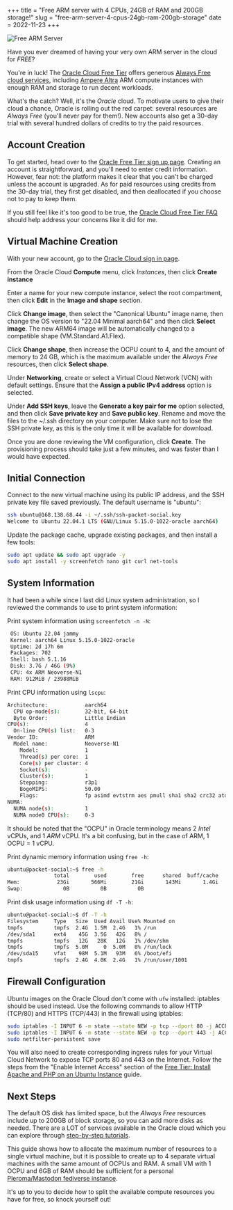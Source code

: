 +++
title = "Free ARM server with 4 CPUs, 24GB of RAM and 200GB storage!"
slug = "free-arm-server-4-cpus-24gb-ram-200gb-storage"
date = 2022-11-23
+++

![Free ARM Server](/images/blog/free-arm-server-banner.png)

Have you ever dreamed of having your very own ARM server in the cloud for *FREE*?

You're in luck! The [Oracle Cloud Free Tier](https://www.oracle.com/cloud/free/) offers generous [Always Free cloud services](https://www.oracle.com/cloud/free/#always-free), including [Ampere Altra](https://amperecomputing.com/processors/ampere-altra/) ARM compute instances with enough RAM and storage to run decent workloads.

What's the catch? Well, it's the *Oracle* cloud. To motivate users to give their cloud a chance, Oracle is rolling out the red carpet: several resources are *Always Free* (you'll never pay for them!). New accounts also get a 30-day trial with several hundred dollars of credits to try the paid resources.

## Account Creation

To get started, head over to the [Oracle Free Tier sign up page](https://signup.cloud.oracle.com/?language=en&sourceType=:ow:o:p:feb:0916FreePageFAQ&intcmp=:ow:o:p:feb:0916FreePageFAQ). Creating an account is straightforward, and you'll need to enter credit information. However, fear not: the platform makes it clear that you can't be charged unless the account is upgraded. As for paid resources using credits from the 30-day trial, they first get disabled, and then deallocated if you choose not to pay to keep them.

If you still feel like it's too good to be true, the [Oracle Cloud Free Tier FAQ](https://www.oracle.com/cloud/free/faq/) should help address your concerns like it did for me.

## Virtual Machine Creation

With your new account, go to the [Oracle Cloud sign in page](https://www.oracle.com/cloud/sign-in.html).

From the Oracle Cloud **Compute** menu, click *Instances*, then click **Create instance**

Enter a name for your new compute instance, select the root compartment, then click **Edit** in the **Image and shape** section.

Click **Change image**, then select the "Canonical Ubuntu" image name, then change the OS version to "22.04 Minimal aarch64" and then click **Select image**. The new ARM64 image will be automatically changed to a compatible shape (VM.Standard.A1.Flex).

Click **Change shape**, then increase the OCPU count to 4, and the amount of memory to 24 GB, which is the maximum available under the *Always Free* resources, then click **Select shape**.

Under **Networking**, create or select a Virtual Cloud Network (VCN) with default settings. Ensure that the **Assign a public IPv4 address** option is selected.

Under **Add SSH keys**, leave the **Generate a key pair for me** option selected, and then click **Save private key** and **Save public key**. Rename and move the files to the ~/.ssh directory on your computer. Make sure not to lose the SSH private key, as this is the only time it will be available for download.

Once you are done reviewing the VM configuration, click **Create**. The provisioning process should take just a few minutes, and was faster than I would have expected.

## Initial Connection

Connect to the new virtual machine using its public IP address, and the SSH private key file saved previously. The default username is "ubuntu":

```bash
ssh ubuntu@168.138.68.44 -i ~/.ssh/ssh-packet-social.key
Welcome to Ubuntu 22.04.1 LTS (GNU/Linux 5.15.0-1022-oracle aarch64)
```

Update the package cache, upgrade existing packages, and then install a few tools:

```bash
sudo apt update && sudo apt upgrade -y
sudo apt install -y screenfetch nano git curl net-tools
```

## System Information

It had been a while since I last did Linux system administration, so I reviewed the commands to use to print system information:

Print system information using `screenfetch -n -N`:

```bash
 OS: Ubuntu 22.04 jammy
 Kernel: aarch64 Linux 5.15.0-1022-oracle
 Uptime: 2d 17h 6m
 Packages: 702
 Shell: bash 5.1.16
 Disk: 3.7G / 46G (9%)
 CPU: 4x ARM Neoverse-N1
 RAM: 912MiB / 23988MiB
```

Print CPU information using `lscpu`:

```bash
Architecture:            aarch64
  CPU op-mode(s):        32-bit, 64-bit
  Byte Order:            Little Endian
CPU(s):                  4
  On-line CPU(s) list:   0-3
Vendor ID:               ARM
  Model name:            Neoverse-N1
    Model:               1
    Thread(s) per core:  1
    Core(s) per cluster: 4
    Socket(s):           -
    Cluster(s):          1
    Stepping:            r3p1
    BogoMIPS:            50.00
    Flags:               fp asimd evtstrm aes pmull sha1 sha2 crc32 atomics fphp asimdhp cpuid asimdrdm lrcpc dcpop asimddp ssbs
NUMA:
  NUMA node(s):          1
  NUMA node0 CPU(s):     0-3
```

It should be noted that the "OCPU" in Oracle terminology means 2 *Intel* vCPUs, and 1 *ARM* vCPU. It's a bit confusing, but in the case of ARM, 1 OCPU = 1 vCPU.

Print dynamic memory information using `free -h`:

```bash
ubuntu@packet-social:~$ free -h
               total        used        free      shared  buff/cache   available
Mem:            23Gi       566Mi        21Gi       143Mi       1.4Gi        22Gi
Swap:             0B          0B          0B
```

Print disk usage information using `df -T -h`:

```bash
ubuntu@packet-social:~$ df -T -h
Filesystem     Type   Size  Used Avail Use% Mounted on
tmpfs          tmpfs  2.4G  1.5M  2.4G   1% /run
/dev/sda1      ext4    45G  3.5G   42G   8% /
tmpfs          tmpfs   12G   28K   12G   1% /dev/shm
tmpfs          tmpfs  5.0M     0  5.0M   0% /run/lock
/dev/sda15     vfat    98M  5.1M   93M   6% /boot/efi
tmpfs          tmpfs  2.4G  4.0K  2.4G   1% /run/user/1001
```

## Firewall Configuration

Ubuntu images on the Oracle Cloud don't come with `ufw` installed: iptables should be used instead. Use the following commands to allow HTTP (TCP/80) and HTTPS (TCP/443) in the firewall using iptables:

```bash
sudo iptables -I INPUT 6 -m state --state NEW -p tcp --dport 80 -j ACCEPT
sudo iptables -I INPUT 6 -m state --state NEW -p tcp --dport 443 -j ACCEPT
sudo netfilter-persistent save
```

You will also need to create corresponding ingress rules for your Virtual Cloud Network to expose TCP ports 80 and 443 on the Internet. Follow the steps from the "Enable Internet Access" section of the [Free Tier: Install Apache and PHP on an Ubuntu Instance](https://docs.oracle.com/en-us/iaas/developer-tutorials/tutorials/apache-on-ubuntu/01oci-ubuntu-apache-summary.htm) guide.

## Next Steps

The default OS disk has limited space, but the *Always Free* resources include up to 200GB of block storage, so you can add more disks as needed. There are a LOT of services available in the Oracle cloud which you can explore through [step-by-step tutorials](https://docs.oracle.com/en-us/iaas/developer-tutorials/tutorials/home.htm).

This guide shows how to allocate the maximum number of resources to a single virtual machine, but it is possible to create up to 4 separate virtual machines with the same amount of OCPUs and RAM. A small VM with 1 OCPU and 6GB of RAM should be sufficient for a personal [Pleroma/Mastodon fediverse instance](https://cohost.org/awakecoding/post/390625-pleroma-same-fedive).

It's up to you to decide how to split the available compute resources you have for free, so knock yourself out!